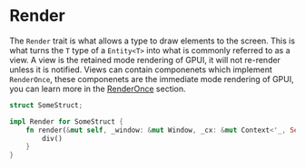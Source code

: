# Render

The `Render` trait is what allows a type to draw elements to the screen. This is what turns the `T` type of a `Entity<T>` into what is commonly referred to as a view. A view is the retained mode rendering of GPUI, it will not re-render unless it is notified. Views can contain componenets which implement `RenderOnce`, these componenets are the immediate mode rendering of GPUI, you can learn more in the [RenderOnce](/rendering/render-once.md) section.

```rust
struct SomeStruct;

impl Render for SomeStruct {
    fn render(&mut self, _window: &mut Window, _cx: &mut Context<'_, Self>) -> impl IntoElement {
        div()
    }
}
```
